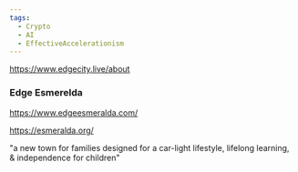 ```yaml
---
tags:
  - Crypto
  - AI
  - EffectiveAccelerationism
---
```

https://www.edgecity.live/about


### Edge Esmerelda

https://www.edgeesmeralda.com/

https://esmeralda.org/

"a new town for families designed for a car-light lifestyle, lifelong learning, & independence for children"